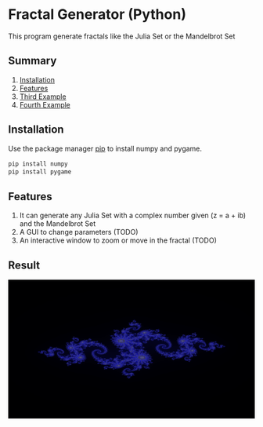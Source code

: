 # Fractal Generator (Python)

This program generate fractals like the Julia Set or the Mandelbrot Set

## Summary

1. [Installation](#installation)
2. [Features](#features)
3. [Third Example](#third-example)
4. [Fourth Example](#fourth-examplehttpwwwfourthexamplecom)

## Installation

Use the package manager [pip](https://pip.pypa.io/en/stable/) to install numpy and pygame.

```bash
pip install numpy
pip install pygame
```

## Features

1. It can generate any Julia Set with a complex number given (z = a + ib) and the Mandelbrot Set
2. A GUI to change parameters (TODO)
3. An interactive window to zoom or move in the fractal  (TODO)

## Result

![Alt text](pic/juliatwo.png)

